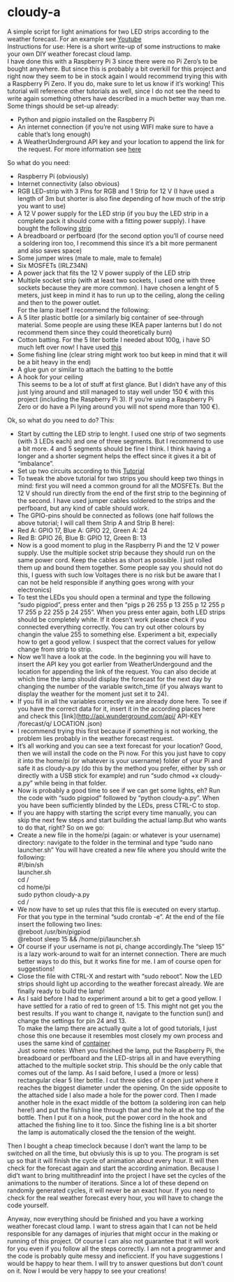 # cloudy-a
A simple script for light animations for two LED strips according to the weather forecast. For an example see [Youtube](https://www.youtube.com/watch?v=DNXssI4LuMc)  
Instructions for use: 
Here is a short write-up of some instructions to make your own DIY weather forecast cloud lamp.  
I have done this with a Raspberry Pi 3 since there were no Pi Zero’s to be bought anywhere. But since this is probably a bit overkill for this project and right now they seem to be in stock again I would recommend trying this with a Raspberry Pi Zero. If you do, make sure to let us know if it’s working! This tutorial will reference other tutorials as well, since I do not see the need to write again something others have described in a much better way than me.
Some things should be set-up already:  
+ Python and pigpio installed on the Raspberry Pi  
+ An internet connection (if you’re not using WIFI make sure to have a cable that’s long enough)  
+ A WeatherUnderground API key and your location to append the link for the request. For more information see [here](https://github.com/InitialState/wunderground-sensehat/wiki/Part-1.-How-to-Use-the-Wunderground-API)  

So what do you need:  
+ Raspberry Pi (obviously)  
+ Internet connectivity (also obvious)  
+ RGB LED-strip with 3 Pins for RGB and 1 Strip for 12 V (I have used a length of 3m but shorter is also fine depending of how much of the strip you want to use)  
+ A 12 V power supply for the LED strip (if you buy the LED strip in a complete pack it should come with a fitting power supply). I have bought the following [strip](https://www.conrad.de/de/led-streifen-komplettset-mit-stecker-12-v-300-cm-rgb-paul-neuhaus-1199-70-1093382.html)  
+ A breadboard or perfboard (for the second option you’ll of course need a soldering iron too, I recommend this since it’s a bit more permanent and also saves space)
+ Some jumper wires (male to male, male to female)  
+ Six MOSFETs (IRLZ34N)  
+ A power jack that fits the 12 V power supply of the LED strip  
+ Multiple socket strip (with at least two sockets, I used one with three sockets because they are more common). I have chosen a lenght of 5 meters, just keep in mind it has to run up to the ceiling, along the ceiling and then to the power outlet.  
For the lamp itself I recommend the following:  
+ A 5 liter plastic bottle (or a similarly big container of see-through material. Some people are using these IKEA paper lanterns but I do not recommend them since they could theoretically burn)  
+ Cotton batting. For the 5 liter bottle I needed about 100g, i have SO much left over now! I have used [this](https://www.idee-shop.com/shop/de/dieprodukte/Basteln/Bastelmaterial/FuellmaterialFell/Fuellwatteweiss250g.html)  
+ Some fishing line (clear string might work too but keep in mind that it will be a bit heavy in the end)  
+ A glue gun or similar to attach the batting to the bottle  
+ A hook for your ceiling  
This seems to be a lot of stuff at first glance. But I didn’t have any of this just lying around and still managed to stay well under 150 € with this project (including the Raspberry Pi 3). If you’re using a Raspberry Pi Zero or do have a Pi lying around you will not spend more than 100 €).  

Ok, so what do you need to do? This:  
+ Start by cutting the LED strip to lenght. I used one strip of two segments (with 3 LEDs each) and one of three segments. But I recommend to use a bit more. 4 and 5 segments should be fine I think. I think having a longer and a shorter segment helps the effect since it gives it a bit of “imbalance”.  
+ Set up two circuits according to this [Tutorial](http://popoklopsi.github.io/RaspberryPi-LedStrip/#!/)
+ To tweak the above tutorial for two strips you should keep two things in mind: first you will need a common ground for all the MOSFETs. But the 12 V should run directly from the end of the first strip to the beginning of the second. I have used jumper cables soldered to the strips and the perfboard, but any kind of cable should work.  
+ The GPIO-pins should be connected as follows (one half follows the above tutorial; I will call them Strip A and Strip B here):  
+ Red A: GPIO 17, Blue A: GPIO 22, Green A: 24  
+ Red B: GPIO 26, Blue B: GPIO 12, Green B: 13  
+ Now is a good moment to plug in the Raspberry Pi and the 12 V power supply. Use the multiple socket strip because they should run on the same power cord. Keep the cables as short as possible. I just rolled them up and bound them together. Some people say you should not do this, I guess with such low Voltages there is no risk but be aware that I can not be held responsible if anything goes wrong with your electronics)  
+ To test the LEDs you should open a terminal and type the following “sudo pigpiod”, press enter and then “pigs p 26 255 p 13 255 p 12 255 p 17 255 p 22 255 p 24 255”. When you press enter again, both LED strips should be completely white. If it doesn’t work please check if you connected everything correctly. You can try out other colours by changin the value 255 to something else. Experiment a bit, expecially how to get a good yellow. I suspect that the correct values for yellow change from strip to strip.  
+ Now we’ll have a look at the code. In the beginning you will have to insert the API key you got earlier from WeatherUndergound and the location for appending the link of the request. You can also decide at which time the lamp should display the forecast for the next day by changing the number of the variable switch_time (if you always want to display the weather for the moment just set it to 24).  
+ If you fill in all the variables correctly we are already done here. To see if you have the correct data for it, insert it in the according places here and check this [link](http://api.wunderground.com/api/ API-KEY /forecast/q/ LOCATION .json)  
+ I recommend trying this first because if something is not working, the problem lies probably in the weather forecast request.  
+ It’s all working and you can see a text forecast for your location? Good, then we will install the code on the Pi now. For this you just have to copy it into the home/pi (or whatever is your username) folder of your Pi and safe it as cloudy-a.py (do this by the method you prefer, either by ssh or directly with a USB stick for example) and run “sudo chmod +x cloudy-a.py” while being in that folder.  
+ Now is probably a good time to see if we can get some lights, eh? Run the code with “sudo pigpiod” followed by “python cloudy-a.py”. When you have been sufficiently blinded by the LEDs, press CTRL-C to stop.  
+ If you are happy with starting the script every time manually, you can skip the next few steps and start building the actual lamp.But who wants to do that, right? So on we go:  
+ Create a new file in the home/pi (again: or whatever is your username) directory: navigate to the folder in the terminal and type “sudo nano launcher.sh” You will have created a new file where you should write the following:  
    #!/bin/sh  
    launcher.sh  
	    cd /  
	    cd home/pi  
	    sudo python cloudy-a.py  
	    cd /  
+ We now have to set up rules that this file is executed on every startup. For that you type in the terminal “sudo crontab -e”. At the end of the file insert the following two lines:  
	    @reboot /usr/bin/pigpiod  
	    @reboot sleep 15 && /home/pi/launcher.sh   
+ Of course if your username is not pi, change accordingly.The “sleep 15” is a lazy work-around to wait for an internet connection. There are much better ways to do this, but it works fine for me. I am of course open for suggestions!  
+ Close the file with CTRL-X and restart with “sudo reboot”. Now the LED strips should light up according to the weather forecast already. We are finally ready to build the lamp!  
+ As I said before I had to experiment around a bit to get a good yellow. I have settled for a ratio of red to green of 1:5. This might not get you the best results. If you want to change it, navigate to the function sun() and change the settings for pin 24 and 13.  
To make the lamp there are actually quite a lot of good tutorials, I just chose this one because it resembles most closely my own process and uses the same kind of [container](
https://www.youtube.com/watch?v=y5bo0-kV5Jo)  
Just some notes: When you finished the lamp, put the Raspberry Pi, the breadboard or perfboard and the LED-strips all in and have everything attached to the multiple socket strip. This should be the only cable that comes out of the lamp. As I said before, I used a (more or less) rectangular clear 5 liter bottle. I cut three sides of it open just where it reaches the biggest diameter under the opening. On the side opposite to the attached side I also made a hole for the power cord. Then I made another hole in the exact middle of the bottom (a soldering iron can help here!) and put the fishing line through that and the hole at the top of the bottle. Then I put it on a hook, put the power cord in the hook and attached the fishing line to it too. Since the fishing line is a bit shorter the lamp is automatically closed the the tension of the weight.  

Then I bought a cheap timeclock because I don’t want the lamp to be switched on all the time, but obviusly this is up to you. The program is set up so that it will finish the cycle of animation about every hour. It will then check for the forecast again and start the according animation. Because I did’t want to bring multithreadinf into the project I have set the cycles of the animations to the number of iterations. Since a lot of these depend on randomly generated cycles, it will never be an exact hour. If you need to check for the real weather forecast every hour, you will have to change the code yourself.  

Anyway, now everything should be finished and you have a working weather forecast cloud lamp. I want to stress again that I can not be held responsible for any damages of injuries that might occur in the making or running of this project. Of course I can also not guarantee that it will work for you even if you follow all the steps correctly. I am not a programmer and the code is probably quite messy and ineficcient. If you have suggestions I would be happy to hear them. I will try to answer questions but don’t count on it. Now I would be very happy to see your creations!  
